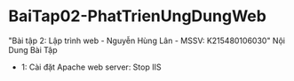 # BaiTap02-PhatTrienUngDungWeb
"Bài tập 2: Lập trình web - Nguyễn Hùng Lân - MSSV: K215480106030"
Nội Dung Bài Tập
- 1: Cài đặt Apache web server:
Stop IIS
